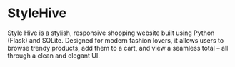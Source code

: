 # StyleHive
Style Hive is a stylish, responsive shopping website built using Python (Flask) and SQLite. Designed for modern fashion lovers, it allows users to browse trendy products, add them to a cart, and view a seamless total – all through a clean and elegant UI.

